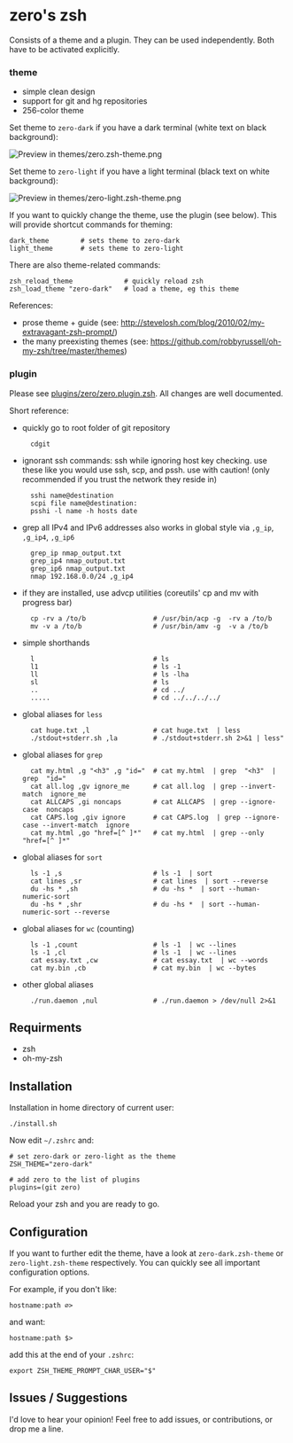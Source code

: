 # zero's zsh

Consists of a theme and a plugin. They can be used independently. Both have to be activated explicitly.

### theme

* simple clean design
* support for git and hg repositories
* 256-color theme

Set theme to `zero-dark` if you have a dark terminal (white text on black background):

![Preview in themes/zero.zsh-theme.png](https://raw.github.com/arlimus/zero.zsh/master/themes/zero-dark.zsh-theme.png)

Set theme to `zero-light` if you have a light terminal (black text on white background):

![Preview in themes/zero-light.zsh-theme.png](https://raw.github.com/arlimus/zero.zsh/master/themes/zero-light.zsh-theme.png)

If you want to quickly change the theme, use the plugin (see below). This will provide shortcut commands for theming:

    dark_theme        # sets theme to zero-dark
    light_theme       # sets theme to zero-light

There are also theme-related commands:

    zsh_reload_theme             # quickly reload zsh
    zsh_load_theme "zero-dark"   # load a theme, eg this theme

References:

* prose theme + guide (see: http://stevelosh.com/blog/2010/02/my-extravagant-zsh-prompt/)
* the many preexisting themes (see: https://github.com/robbyrussell/oh-my-zsh/tree/master/themes)

### plugin

Please see [plugins/zero/zero.plugin.zsh](zero.zsh/blob/master/plugins/zero/zero.plugin.zsh). All changes are well documented.

Short reference:


* quickly go to root folder of git repository

        cdgit

* ignorant ssh commands: ssh while ignoring host key checking. use these like you would use ssh, scp, and pssh. use with caution! (only recommended if you trust the network they reside in)

        sshi name@destination
        scpi file name@destination:
        psshi -l name -h hosts date

* grep all IPv4 and IPv6 addresses also works in global style via `,g_ip`, `,g_ip4`, `,g_ip6`

        grep_ip nmap_output.txt
        grep_ip4 nmap_output.txt
        grep_ip6 nmap_output.txt
        nmap 192.168.0.0/24 ,g_ip4

* if they are installed, use advcp utilities (coreutils' cp and mv with progress bar)

        cp -rv a /to/b                 # /usr/bin/acp -g  -rv a /to/b
        mv -v a /to/b                  # /usr/bin/amv -g  -v a /to/b

* simple shorthands

        l                              # ls
        l1                             # ls -1
        ll                             # ls -lha
        sl                             # ls
        ..                             # cd ../
        .....                          # cd ../../../../

* global aliases for `less`

        cat huge.txt ,l                # cat huge.txt  | less
        ./stdout+stderr.sh ,la         # ./stdout+stderr.sh 2>&1 | less"

* global aliases for `grep`

        cat my.html ,g "<h3" ,g "id="  # cat my.html  | grep  "<h3"  | grep  "id="
        cat all.log ,gv ignore_me      # cat all.log  | grep --invert-match  ignore_me
        cat ALLCAPS ,gi noncaps        # cat ALLCAPS  | grep --ignore-case  noncaps
        cat CAPS.log ,giv ignore       # cat CAPS.log  | grep --ignore-case --invert-match  ignore
        cat my.html ,go "href=[^ ]*"   # cat my.html  | grep --only  "href=[^ ]*"

* global aliases for `sort`

        ls -1 ,s                       # ls -1  | sort
        cat lines ,sr                  # cat lines  | sort --reverse
        du -hs * ,sh                   # du -hs *  | sort --human-numeric-sort
        du -hs * ,shr                  # du -hs *  | sort --human-numeric-sort --reverse

* global aliases for `wc` (counting)

        ls -1 ,count                   # ls -1  | wc --lines
        ls -1 ,cl                      # ls -1  | wc --lines
        cat essay.txt ,cw              # cat essay.txt  | wc --words
        cat my.bin ,cb                 # cat my.bin  | wc --bytes

* other global aliases

        ./run.daemon ,nul              # ./run.daemon > /dev/null 2>&1


## Requirments

* zsh
* oh-my-zsh

## Installation

Installation in home directory of current user:

    ./install.sh

Now edit `~/.zshrc` and:

    # set zero-dark or zero-light as the theme
    ZSH_THEME="zero-dark"

    # add zero to the list of plugins
    plugins=(git zero)

Reload your zsh and you are ready to go.


## Configuration

If you want to further edit the theme, have a look at `zero-dark.zsh-theme` or `zero-light.zsh-theme` respectively. You can quickly see all important configuration options.

For example, if you don't like:

    hostname:path ∅>

and want:

    hostname:path $>

add this at the end of your `.zshrc`:

    export ZSH_THEME_PROMPT_CHAR_USER="$"


## Issues / Suggestions

I'd love to hear your opinion! Feel free to add issues, or contributions, or drop me a line.